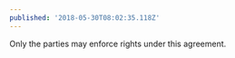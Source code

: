 ```yaml
---
published: '2018-05-30T08:02:35.118Z'
---
```


Only the parties may enforce rights under this agreement.
